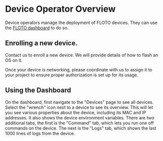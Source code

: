 # Device Operator Overview

Device operators manage the deployment of FLOTO devices. They can use the [FLOTO dashboard](https://portal.floto.science) to do so.

## Enrolling a new device.

Contact us to enroll a new device. We will provide details of how to flash an OS on it.

Once your device is networking, please coordinate with us to assign it to your project to ensure proper authorization is set up for its usage.

## Using the Dashboard

On the dashboard, first navigate to the "Devices" page to see all devices. Select the "wrench" icon next to a device to see its overview. This will let you see various properties about the device, including its MAC and IP addresses. It also shows the device environment variables. There are two additional tabs, the first is the "Command" tab, which lets you run one off commands on the device. The next is the "Logs" tab, which shows the last 1000 lines of logs from the device.